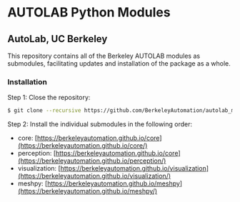 # AUTOLAB Python Modules
## AutoLab, UC Berkeley
This repository contains all of the Berkeley AUTOLAB modules as submodules, facilitating updates and installation of the package as a whole.

### Installation
Step 1: Close the repository:
```sh
$ git clone --recursive https://github.com/BerkeleyAutomation/autolab_modules.git
```

Step 2: Install the individual submodules in the following order:
* core: [https://berkeleyautomation.github.io/core](https://berkeleyautomation.github.io/core/)
* perception: [https://berkeleyautomation.github.io/core](https://berkeleyautomation.github.io/perception/)
* visualization: [https://berkeleyautomation.github.io/visualization](https://berkeleyautomation.github.io/visualization/)
* meshpy: [https://berkeleyautomation.github.io/meshpy](https://berkeleyautomation.github.io/meshpy/)

